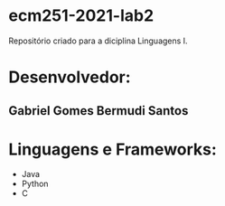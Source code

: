 # ecm251-2021-lab2
Repositório criado para a diciplina Linguagens I.

# Desenvolvedor:
## Gabriel Gomes Bermudi Santos
# Linguagens e Frameworks:
- Java
- Python
- C